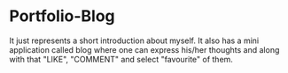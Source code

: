 # Portfolio-Blog
It just represents a short introduction about myself. It also has a mini application called blog where one can express his/her thoughts and along with that "LIKE", "COMMENT" and select "favourite" of them.

